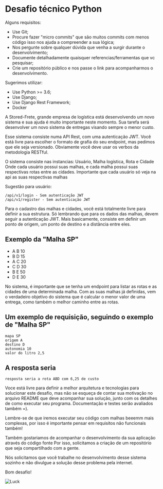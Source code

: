 # Desafio técnico Python

Alguns requisitos:

- Use Git;
- Procure fazer "micro commits" que são muitos commits com menos código isso nos ajuda a compreender a sua lógica;
- Nos pergunte sobre qualquer dúvida que venha a surgir durante o desenvolvimento;
- Documente detalhadamente quaisquer referencias/ferramentas que vc pesquisar;
- Crie um repositório público e nos passe o link para acompanharmos o desenvolvimento.


Sugerimos utilizar:
- Use Python >= 3.6;
- Use Django;
- Use Django Rest Framework;
- Docker


A Stored-Frete, grande empresa de logística está desenvolvendo um novo sistema e sua ajuda é muito importante neste	momento.
Sua	tarefa será	desenvolver um novo	sistema	de entregas	visando	sempre o menor custo.

Esse sistema consiste numa API Rest, com uma autenticação JWT.
Você está livre para escolher o formato de grafia do seu endpoint, mas pedimos que ele seja versionado.
Obviamente você deve usar os verbos da metodologia RESTful.

O sistema consiste nas instancias: Usuário, Malha logística, Rota e Cidade
Onde cada usuário possui suas malhas, e cada malha possui suas respectivas rotas entre as cidades.
Importante que cada usuário só veja na api as suas respectivas malhas

Sugestão para usuário:

	/api/v1/login - Sem autenticação JWT
	/api/v1/register - Sem autenticação JWT


Para o cadastro das malhas e cidades, você está totalmente livre para definir a sua estrutura.
Só lembrando que para os dados das malhas, devem seguir a autenticação JWT.
Mais basicamente, consiste em definir um ponto de origem, um ponto de destino e a distância entre eles. 

Exemplo da "Malha SP"
---------------------
- A	B	10
- B	D	15
- A	C	20
- C	D	30
- B	E	50
- D	E 	30

No sistema, é importante que se tenha um endpoint para listar as rotas e as cidades de uma determinada malha.
Com as suas malhas já definidas, vem o verdadeiro objetivo do sistema que é calcular o menor valor de uma entrega, como também o melhor caminho entre as rotas.

Um exemplo de requisição, seguindo o exemplo de "Malha SP"
----------------------------------------------------------
	mapa SP
	origem A
	destino	D
	autonomia 10
	valor do litro 2,5

A resposta seria
----------------
	resposta seria a rota ABD com 6,25 de custo

Voce está livre	para definir a melhor arquitetura e	tecnologias	para solucionar	este desafio,
mas	não	se esqueça de contar sua motivação no arquivo README que deve acompanhar sua solução, junto	com	os detalhes de	como executar seu programa.
Documentação e testes serão	avaliados também =).

Lembre-se de que iremos	executar seu código com	malhas beeemm mais complexas, por isso é importante pensar em requisitos não funcionais também!

Também gostariamos de acompanhar o desenvolvimento	da	sua	aplicação através do	código	fonte
Por isso, solicitamos a criação	de	um	repositório	que	seja compartilhado com	a gente.

Nós solicitamos que você trabalhe no desenvolvimento desse sistema	sozinho	e não divulgue a solução	desse problema	pela internet.

Bom desafio!

![Luck](https://media.tenor.com/images/e026ce9d75219c8d82277ddf0558ee2b/tenor.gif)
